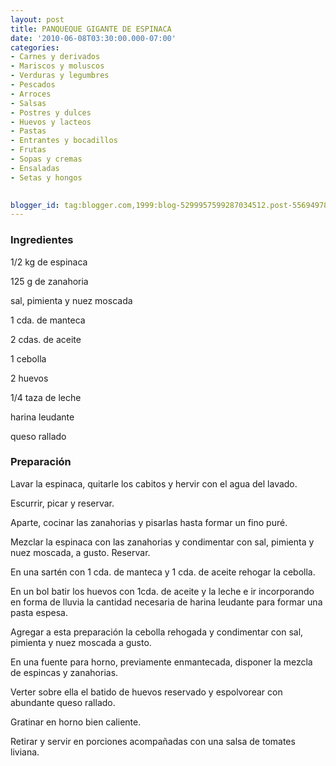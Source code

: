 ```yaml
---
layout: post
title: PANQUEQUE GIGANTE DE ESPINACA
date: '2010-06-08T03:30:00.000-07:00'
categories:
- Carnes y derivados
- Mariscos y moluscos
- Verduras y legumbres
- Pescados
- Arroces
- Salsas
- Postres y dulces
- Huevos y lacteos
- Pastas
- Entrantes y bocadillos
- Frutas
- Sopas y cremas
- Ensaladas
- Setas y hongos
 

blogger_id: tag:blogger.com,1999:blog-5299957599287034512.post-5569497828144587656
---
```


<h3>Ingredientes</h3>

1/2 kg de espinaca

125 g de zanahoria

sal, pimienta y nuez moscada

1 cda. de manteca

2 cdas. de aceite

1 cebolla

2 huevos

1/4 taza de leche

harina leudante

queso rallado

<h3>Preparación</h3>

Lavar la espinaca, quitarle los cabitos y hervir con el agua del lavado.

Escurrir, picar y reservar.

Aparte, cocinar las zanahorias y pisarlas hasta formar un fino puré.

Mezclar la espinaca con las zanahorias y condimentar con sal, pimienta y nuez moscada, a gusto. Reservar.

En una sartén con 1 cda. de manteca y 1 cda. de aceite rehogar la cebolla.

En un bol batir los huevos con 1cda. de aceite y la leche e ir incorporando en forma de lluvia la cantidad necesaria de harina leudante para formar una pasta espesa.

Agregar a esta preparación la cebolla rehogada y condimentar con sal, pimienta y nuez moscada a gusto.

En una fuente para horno, previamente enmantecada, disponer la mezcla de espincas y zanahorias.

Verter sobre ella el batido de huevos reservado y espolvorear con abundante queso rallado.

Gratinar en horno bien caliente.

Retirar y servir en porciones acompañadas con una salsa de tomates liviana.

